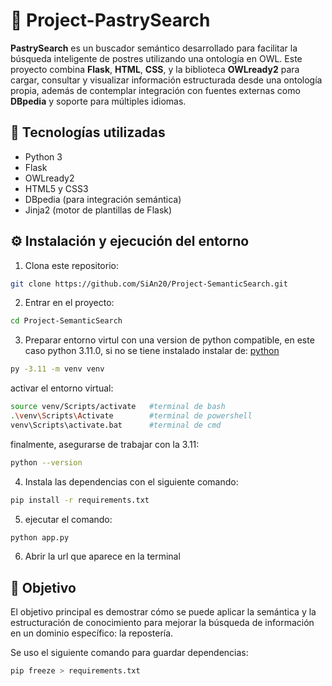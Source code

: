 # 🍰 Project-PastrySearch

**PastrySearch** es un buscador semántico desarrollado para facilitar la búsqueda inteligente de postres utilizando una ontología en OWL. Este proyecto combina **Flask**, **HTML**, **CSS**, y la biblioteca **OWLready2** para cargar, consultar y visualizar información estructurada desde una ontología propia, además de contemplar integración con fuentes externas como **DBpedia** y soporte para múltiples idiomas.

## 🧰 Tecnologías utilizadas

- Python 3
- Flask
- OWLready2
- HTML5 y CSS3
- DBpedia (para integración semántica)
- Jinja2 (motor de plantillas de Flask)

## ⚙️ Instalación y ejecución del entorno

1. Clona este repositorio:

```bash
git clone https://github.com/SiAn20/Project-SemanticSearch.git
```

2. Entrar en el proyecto:

```bash
cd Project-SemanticSearch
```

3. Preparar entorno virtul con una version de python compatible, en este caso python 3.11.0,
   si no se tiene instalado instalar de: [python](https://www.python.org/downloads/release/python-3110/)

```bash
py -3.11 -m venv venv
```
activar el entorno virtual:

```bash
source venv/Scripts/activate   #terminal de bash
.\venv\Scripts\Activate        #terminal de powershell
venv\Scripts\activate.bat      #terminal de cmd
```

finalmente, asegurarse de trabajar con la 3.11:

```bash
python --version
```

4. Instala las dependencias con el siguiente comando:

```bash
pip install -r requirements.txt
```

5. ejecutar el comando:

```bash
python app.py
```

6. Abrir la url que aparece en la terminal

## 🚀 Objetivo

El objetivo principal es demostrar cómo se puede aplicar la semántica y la estructuración de conocimiento para mejorar la búsqueda de información en un dominio específico: la repostería.

Se uso el siguiente comando para guardar dependencias:

```bash
pip freeze > requirements.txt
```
